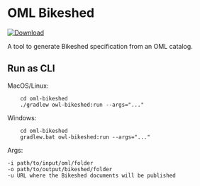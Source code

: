 # OML Bikeshed

[ ![Download](https://api.bintray.com/packages/opencaesar/oml-tools/oml-bikeshed/images/download.svg) ](https://bintray.com/opencaesar/oml-tools/oml-bikeshed/_latestVersion)

A tool to generate Bikeshed specification from an OML catalog.

## Run as CLI

MacOS/Linux:
```
    cd oml-bikeshed
    ./gradlew owl-bikeshed:run --args="..."
```
Windows:
```
    cd oml-bikeshed
    gradlew.bat owl-bikeshed:run --args="..."
```
Args:
```
-i path/to/input/oml/folder
-o path/to/output/bikeshed/folder
-u URL where the Bikeshed documents will be published
```
